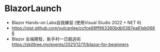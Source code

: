 # BlazorLaunch
* Blazor Hands-on Labs自我練習 (使用Visual Studio 2022 + NET 6)
* https://gist.github.com/vulcanlee/ccfce68ff963380bdb0387ea61eb0666
* Blazor 全端開發，新手村一日脫逃術 https://skilltree.my/events/2021/12/11/blazor-for-beginners